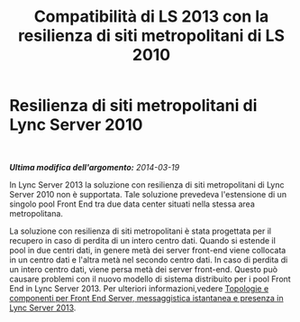 ﻿---
title: "Compatibilità di LS 2013 con la resilienza di siti metropolitani di LS 2010"
TOCTitle: Resilienza di siti metropolitani di Lync Server 2010
ms:assetid: 18673ff6-b664-4a57-a89b-cbda8b129e6a
ms:mtpsurl: https://technet.microsoft.com/it-it/library/JJ204715(v=OCS.15)
ms:contentKeyID: 49299817
ms.date: 08/24/2015
mtps_version: v=OCS.15
ms.translationtype: HT
---

# Resilienza di siti metropolitani di Lync Server 2010

 

_**Ultima modifica dell'argomento:** 2014-03-19_

In Lync Server 2013 la soluzione con resilienza di siti metropolitani di Lync Server 2010 non è supportata. Tale soluzione prevedeva l'estensione di un singolo pool Front End tra due data center situati nella stessa area metropolitana.

La soluzione con resilienza di siti metropolitani è stata progettata per il recupero in caso di perdita di un intero centro dati. Quando si estende il pool in due centri dati, in genere metà dei server front-end viene collocata in un centro dati e l'altra metà nel secondo centro dati. In caso di perdita di un intero centro dati, viene persa metà dei server front-end. Questo può causare problemi con il nuovo modello di sistema distribuito per i pool Front End in Lync Server 2013. Per ulteriori informazioni,vedere [Topologie e componenti per Front End Server, messaggistica istantanea e presenza in Lync Server 2013](lync-server-2013-topologies-and-components-for-front-end-servers-instant-messaging-and-presence.md).

